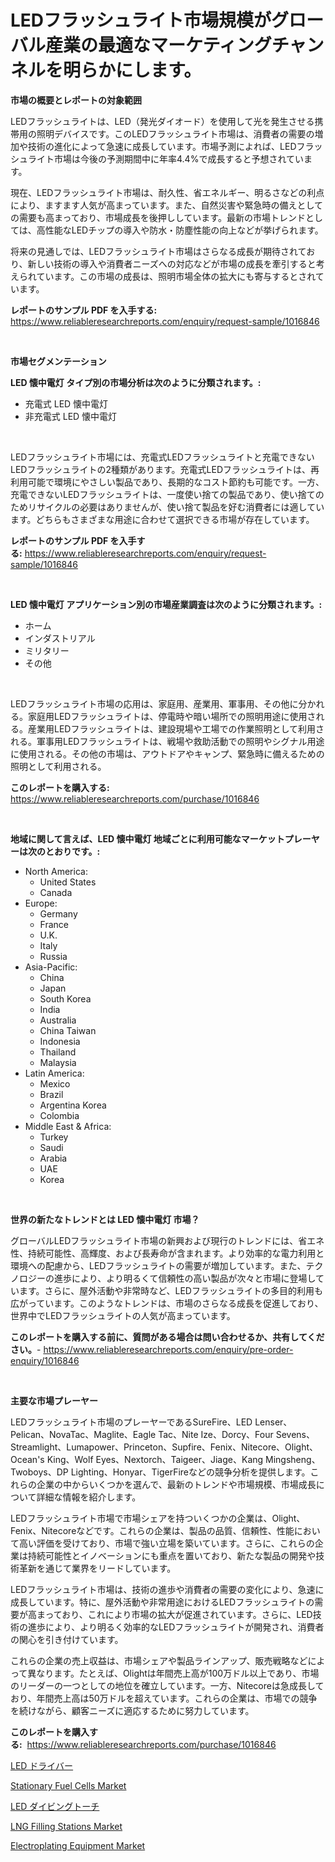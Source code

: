 <p><h1>LEDフラッシュライト市場規模がグローバル産業の最適なマーケティングチャンネルを明らかにします。</h1></p><p><strong>市場の概要とレポートの対象範囲</strong></p>
<p><p>LEDフラッシュライトは、LED（発光ダイオード）を使用して光を発生させる携帯用の照明デバイスです。このLEDフラッシュライト市場は、消費者の需要の増加や技術の進化によって急速に成長しています。市場予測によれば、LEDフラッシュライト市場は今後の予測期間中に年率4.4%で成長すると予想されています。</p><p>現在、LEDフラッシュライト市場は、耐久性、省エネルギー、明るさなどの利点により、ますます人気が高まっています。また、自然災害や緊急時の備えとしての需要も高まっており、市場成長を後押ししています。最新の市場トレンドとしては、高性能なLEDチップの導入や防水・防塵性能の向上などが挙げられます。</p><p>将来の見通しでは、LEDフラッシュライト市場はさらなる成長が期待されており、新しい技術の導入や消費者ニーズへの対応などが市場の成長を牽引すると考えられています。この市場の成長は、照明市場全体の拡大にも寄与するとされています。</p></p>
<p><strong>レポートのサンプル PDF を入手する:</strong> <a href="https://www.reliableresearchreports.com/enquiry/request-sample/1016846">https://www.reliableresearchreports.com/enquiry/request-sample/1016846</a></p>
<p>&nbsp;</p>
<p><strong>市場セグメンテーション</strong></p>
<p><strong>LED 懐中電灯 タイプ別の市場分析は次のように分類されます。:</strong></p>
<p><ul><li>充電式 LED 懐中電灯</li><li>非充電式 LED 懐中電灯</li></ul></p>
<p>&nbsp;</p>
<p><p>LEDフラッシュライト市場には、充電式LEDフラッシュライトと充電できないLEDフラッシュライトの2種類があります。充電式LEDフラッシュライトは、再利用可能で環境にやさしい製品であり、長期的なコスト節約も可能です。一方、充電できないLEDフラッシュライトは、一度使い捨ての製品であり、使い捨てのためリサイクルの必要はありませんが、使い捨て製品を好む消費者には適しています。どちらもさまざまな用途に合わせて選択できる市場が存在しています。</p></p>
<p><strong>レポートのサンプル PDF を入手する:</strong>&nbsp;<a href="https://www.reliableresearchreports.com/enquiry/request-sample/1016846">https://www.reliableresearchreports.com/enquiry/request-sample/1016846</a></p>
<p>&nbsp;</p>
<p><strong> LED 懐中電灯 アプリケーション別の市場産業調査は次のように分類されます。:</strong></p>
<p><ul><li>ホーム</li><li>インダストリアル</li><li>ミリタリー</li><li>その他</li></ul></p>
<p>&nbsp;</p>
<p><p>LEDフラッシュライト市場の応用は、家庭用、産業用、軍事用、その他に分かれる。家庭用LEDフラッシュライトは、停電時や暗い場所での照明用途に使用される。産業用LEDフラッシュライトは、建設現場や工場での作業照明として利用される。軍事用LEDフラッシュライトは、戦場や救助活動での照明やシグナル用途に使用される。その他の市場は、アウトドアやキャンプ、緊急時に備えるための照明として利用される。</p></p>
<p><strong>このレポートを購入する:</strong>&nbsp; <a href="https://www.reliableresearchreports.com/purchase/1016846">https://www.reliableresearchreports.com/purchase/1016846</a></p>
<p>&nbsp;</p>
<p><strong>地域に関して言えば、LED 懐中電灯 地域ごとに利用可能なマーケットプレーヤーは次のとおりです。:</strong></p>
<p><ul>
    <li>
        North America:
        <ul>
            <li>United States</li>
            <li>Canada</li>
        </ul>
    </li>
    <li>
        Europe:
        <ul>
            <li>Germany</li>
            <li>France</li>
            <li>U.K.</li>
            <li>Italy</li>
            <li>Russia</li>
        </ul>
    </li>
    <li>
        Asia-Pacific:
        <ul>
            <li>China</li>
            <li>Japan</li>
            <li>South Korea</li>
            <li>India</li>
            <li>Australia</li>
            <li>China Taiwan</li>
            <li>Indonesia</li>
            <li>Thailand</li>
            <li>Malaysia</li>
        </ul>
    </li>
    <li>
        Latin America:
        <ul>
            <li>Mexico</li>
            <li>Brazil</li>
            <li>Argentina Korea</li>
            <li>Colombia</li>
        </ul>
    </li>
    <li>
        Middle East & Africa:
        <ul>
            <li>Turkey</li>
            <li>Saudi</li>
            <li>Arabia</li>
            <li>UAE</li>
            <li>Korea</li>
        </ul>
    </li>
    </ul></p>
<p>&nbsp;</p>
<p><strong>世界の新たなトレンドとは LED 懐中電灯 市場？</strong></p>
<p><p>グローバルLEDフラッシュライト市場の新興および現行のトレンドには、省エネ性、持続可能性、高輝度、および長寿命が含まれます。より効率的な電力利用と環境への配慮から、LEDフラッシュライトの需要が増加しています。また、テクノロジーの進歩により、より明るくて信頼性の高い製品が次々と市場に登場しています。さらに、屋外活動や非常時など、LEDフラッシュライトの多目的利用も広がっています。このようなトレンドは、市場のさらなる成長を促進しており、世界中でLEDフラッシュライトの人気が高まっています。</p></p>
<p><strong>このレポートを購入する前に、質問がある場合は問い合わせるか、共有してください。</strong>- <a href="https://www.reliableresearchreports.com/enquiry/pre-order-enquiry/1016846">https://www.reliableresearchreports.com/enquiry/pre-order-enquiry/1016846</a></p>
<p>&nbsp;</p>
<p><strong>主要な市場プレーヤー</strong></p>
<p><p>LEDフラッシュライト市場のプレーヤーであるSureFire、LED Lenser、Pelican、NovaTac、Maglite、Eagle Tac、Nite Ize、Dorcy、Four Sevens、Streamlight、Lumapower、Princeton、Supfire、Fenix、Nitecore、Olight、Ocean's King、Wolf Eyes、Nextorch、Taigeer、Jiage、Kang Mingsheng、Twoboys、DP Lighting、Honyar、TigerFireなどの競争分析を提供します。これらの企業の中からいくつかを選んで、最新のトレンドや市場規模、市場成長について詳細な情報を紹介します。</p><p>LEDフラッシュライト市場で市場シェアを持ついくつかの企業は、Olight、Fenix、Nitecoreなどです。これらの企業は、製品の品質、信頼性、性能において高い評価を受けており、市場で強い立場を築いています。さらに、これらの企業は持続可能性とイノベーションにも重点を置いており、新たな製品の開発や技術革新を通じて業界をリードしています。</p><p>LEDフラッシュライト市場は、技術の進歩や消費者の需要の変化により、急速に成長しています。特に、屋外活動や非常用途におけるLEDフラッシュライトの需要が高まっており、これにより市場の拡大が促進されています。さらに、LED技術の進歩により、より明るく効率的なLEDフラッシュライトが開発され、消費者の関心を引き付けています。</p><p>これらの企業の売上収益は、市場シェアや製品ラインアップ、販売戦略などによって異なります。たとえば、Olightは年間売上高が100万ドル以上であり、市場のリーダーの一つとしての地位を確立しています。一方、Nitecoreは急成長しており、年間売上高は50万ドルを超えています。これらの企業は、市場での競争を続けながら、顧客ニーズに適応するために努力しています。</p></p>
<p><strong>このレポートを購入する:</strong>&nbsp;&nbsp;<a href="https://www.reliableresearchreports.com/purchase/1016846">https://www.reliableresearchreports.com/purchase/1016846</a></p>
<p><p><a href="https://github.com/MosesSpinka1914/Market-Research-Report-List-1/blob/main/501213915928.md">LED ドライバー</a></p><p><a href="https://github.com/prosalinda88/Market-Research-Report-List-3/blob/main/stationary-fuel-cells-market.md">Stationary Fuel Cells Market</a></p><p><a href="https://github.com/bevdtkn4419963/Market-Research-Report-List-1/blob/main/118028115927.md">LED ダイビングトーチ</a></p><p><a href="https://github.com/globismark/Market-Research-Report-List-2/blob/main/lng-filling-stations-market.md">LNG Filling Stations Market</a></p><p><a href="https://view.publitas.com/reportprime-1/electroplating-equipment-market-size-global-industry-overview-market-segmentation-and-forecast-2024-to-2031/">Electroplating Equipment Market</a></p></p>